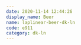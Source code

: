 ```yaml
---
date: 2020-11-14 12:44:26
display_name: Beer
name: laplinear-beer-dk-ln
code: e911
category: dk-ln
---
```

